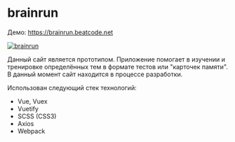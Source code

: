 # brainrun
Демо: https://brainrun.beatcode.net

[![brainrun](https://i.imgur.com/4TiKE8r.png)](https://brainrun.beatcode.net)

Данный сайт является прототипом. Приложение помогает в изучении и тренировке определённых тем в формате тестов или "карточек памяти". В данный момент сайт находится в процессе разработки. 

Использован следующий стек технологий:
-	Vue, Vuex
-	Vuetify
-	SCSS (CSS3)
-	Axios
-	Webpack
